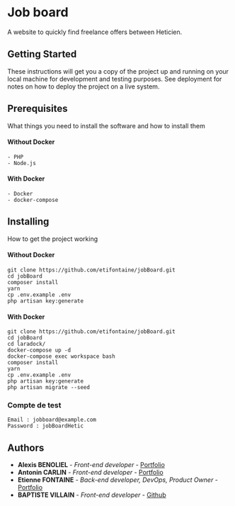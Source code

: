 # Job board

A website to quickly find freelance offers between Heticien.

## Getting Started

These instructions will get you a copy of the project up and running on your local machine for development and testing purposes. See deployment for notes on how to deploy the project on a live system.

## Prerequisites

What things you need to install the software and how to install them

#### Without Docker

```
- PHP
- Node.js
```

#### With Docker

```
- Docker
- docker-compose
```



## Installing

How to get the project working

#### Without Docker

```
git clone https://github.com/etifontaine/jobBoard.git
cd jobBoard
composer install
yarn
cp .env.example .env
php artisan key:generate
```

#### With Docker

```
git clone https://github.com/etifontaine/jobBoard.git
cd jobBoard
cd laradock/
docker-compose up -d
docker-compose exec workspace bash
composer install
yarn
cp .env.example .env
php artisan key:generate
php artisan migrate --seed
```

### Compte de test
```
Email : jobboard@example.com
Password : jobBoardHetic
```

## Authors

* **Alexis BENOLIEL** - *Front-end developer* - [Portfolio](https://www.alexisbenoliel.fr/)
* **Antonin CARLIN** - *Front-end developer* - [Portfolio](https://www.antonincarlin.com/)
* **Etienne FONTAINE** - *Back-end developer, DevOps, Product Owner* - [Portfolio](https://etiennefontaine.fr/)
* **BAPTISTE VILLAIN** - *Front-end developer* - [Github](https://github.com/BaptisteVillain)